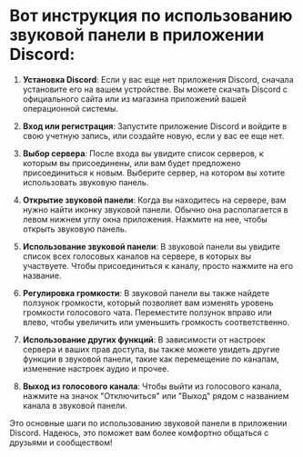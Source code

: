 # Вот инструкция по использованию звуковой панели в приложении Discord:

1. **Установка Discord**: Если у вас еще нет приложения Discord, сначала установите его на вашем устройстве. Вы можете скачать Discord с официального сайта или из магазина приложений вашей операционной системы.
    
2. **Вход или регистрация**: Запустите приложение Discord и войдите в свою учетную запись, или создайте новую, если у вас ее еще нет.
    
3. **Выбор сервера**: После входа вы увидите список серверов, к которым вы присоединены, или вам будет предложено присоединиться к новым. Выберите сервер, на котором вы хотите использовать звуковую панель.
    
4. **Открытие звуковой панели**: Когда вы находитесь на сервере, вам нужно найти иконку звуковой панели. Обычно она располагается в левом нижнем углу окна приложения. Нажмите на нее, чтобы открыть звуковую панель.
    
5. **Использование звуковой панели**: В звуковой панели вы увидите список всех голосовых каналов на сервере, в которых вы участвуете. Чтобы присоединиться к каналу, просто нажмите на его название.
    
6. **Регулировка громкости**: В звуковой панели вы также найдете ползунок громкости, который позволяет вам изменять уровень громкости голосового чата. Переместите ползунок вправо или влево, чтобы увеличить или уменьшить громкость соответственно.
    
7. **Использование других функций**: В зависимости от настроек сервера и ваших прав доступа, вы также можете увидеть другие функции в звуковой панели, такие как перемещение по каналам, изменение настроек аудио и прочее.
    
8. **Выход из голосового канала**: Чтобы выйти из голосового канала, нажмите на значок "Отключиться" или "Выход" рядом с названием канала в звуковой панели.
    

Это основные шаги по использованию звуковой панели в приложении Discord. Надеюсь, это поможет вам более комфортно общаться с друзьями и сообществом!
